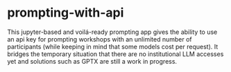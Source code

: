# prompting-with-api
This jupyter-based and voilá-ready prompting app gives the ability to use an api key for prompting workshops with an unlimited number of participants (while keeping in mind that some models cost per request). It bridges the temporary situation that there are no institutional LLM accesses yet and solutions such as GPTX are still a work in progress. 
